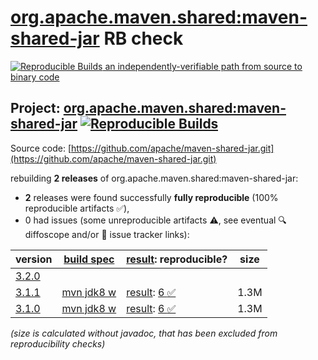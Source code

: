 [org.apache.maven.shared:maven-shared-jar](https://central.sonatype.com/artifact/org.apache.maven.shared/maven-shared-jar/versions) RB check
=======

[![Reproducible Builds](https://reproducible-builds.org/images/logos/rb.svg) an independently-verifiable path from source to binary code](https://reproducible-builds.org/)

## Project: [org.apache.maven.shared:maven-shared-jar](https://central.sonatype.com/artifact/org.apache.maven.shared/maven-shared-jar/versions) [![Reproducible Builds](https://img.shields.io/endpoint?url=https://raw.githubusercontent.com/jvm-repo-rebuild/reproducible-central/master/content/org/apache/maven/shared/maven-shared-jar/badge.json)](https://github.com/jvm-repo-rebuild/reproducible-central/blob/master/content/org/apache/maven/shared/maven-shared-jar/README.md)

Source code: [https://github.com/apache/maven-shared-jar.git](https://github.com/apache/maven-shared-jar.git)

rebuilding **2 releases** of org.apache.maven.shared:maven-shared-jar:
- **2** releases were found successfully **fully reproducible** (100% reproducible artifacts :white_check_mark:),
- 0 had issues (some unreproducible artifacts :warning:, see eventual :mag: diffoscope and/or :memo: issue tracker links):

| version | [build spec](/BUILDSPEC.md) | [result](https://reproducible-builds.org/docs/jvm/): reproducible? | size |
| -- | --------- | ------ | -- |
| [3.2.0](https://central.sonatype.com/artifact/org.apache.maven.shared/maven-shared-jar/3.2.0/pom) | | | |
| [3.1.1](https://central.sonatype.com/artifact/org.apache.maven.shared/maven-shared-jar/3.1.1/pom) | [mvn jdk8 w](maven-shared-jar-3.1.1.buildspec) | [result](maven-shared-jar-3.1.1.buildinfo): [6 :white_check_mark: ](maven-shared-jar-3.1.1.buildcompare) | 1.3M |
| [3.1.0](https://central.sonatype.com/artifact/org.apache.maven.shared/maven-shared-jar/3.1.0/pom) | [mvn jdk8 w](maven-shared-jar-3.1.0.buildspec) | [result](maven-shared-jar-3.1.0.buildinfo): [6 :white_check_mark: ](maven-shared-jar-3.1.0.buildcompare) | 1.3M |

<i>(size is calculated without javadoc, that has been excluded from reproducibility checks)</i>
